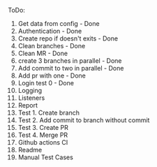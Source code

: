 ToDo:
1. Get data from config - Done
2. Authentication - Done
3. Create repo if doesn't exits - Done
4. Clean branches - Done
5. Clean MR - Done
5. create 3 branches in parallel - Done
6. Add commit to two in parallel - Done
7. Add pr with one - Done
8. Login test 0 - Done
9. Logging
10. Listeners
11. Report
12. Test 1. Create branch
13. Test 2. Add commit to branch without commit
14. Test 3. Create PR
15. Test 4. Merge PR
16. Github actions CI
17. Readme
18. Manual Test Cases